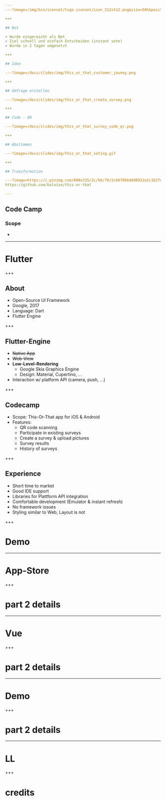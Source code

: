 ```yaml
---
---?image=/img/bin/iconset/logo.iconset/icon_512x512.png&size=50%&position=center

+++

## Bet

- Wurde eingereicht als Bet
- Ziel schnell und einfach Entscheiden (instant vote)
- Wurde in 2 Tagen umgesetzt

+++

## Idee

---?image=/docs/slides/img/this_or_that_customer_jouney.png

+++

## Umfrage erstellen

---?image=/docs/slides/img/this_or_that_create_survey.png

+++

## Code - QR

---?image=/docs/slides/img/this_or_that_survey_code_qr.png

+++

## Abstimmen

---?image=/docs/slides/img/this_or_that_voting.gif

+++

## Transformation

---?image=https://i.pinimg.com/600x315/2c/b6/70/2cb670b6ddd8922a1c1b2fee4f6f758c.jpg
https://github.com/baloise/this-or-that

---
```


## Code Camp

### Scope
- 

---

# Flutter

+++

## About
- Open-Source UI Framework 
- Google, 2017
- Language: Dart
- Flutter Engine

+++

## Flutter-Engine
- ~~Native App~~
- ~~Web-View~~
- **Low-Level-Rendering**
    - Google Skia Graphics Engine
    - Design: Material, Cupertino, ...
- Interaction w/ platform API (camera, push, ...) 

+++

## Codecamp
- Scope: This-Or-That app for iOS & Android
- Features:
    - QR code scanning
    - Participate in existing surveys
    - Create a survey & upload pictures 
    - Survey results
    - History of surveys

+++

## Experience

- Short time to market
- Good IDE support
- Libraries for Plattform API integration
- Comfortable development (Emulator & instant refresh)
- No framework issues
- Styling similar to Web, Layout is not

+++

# Demo

---

# App-Store

+++

# part 2 details

---

# Vue

+++

# part 2 details

---

# Demo

+++

# part 2 details

---

# LL

+++

# credits
